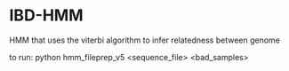 # IBD-HMM
HMM that uses the viterbi algorithm to infer relatedness between genome


to run:
python hmm_fileprep_v5 <sequence_file> <bad_samples>
